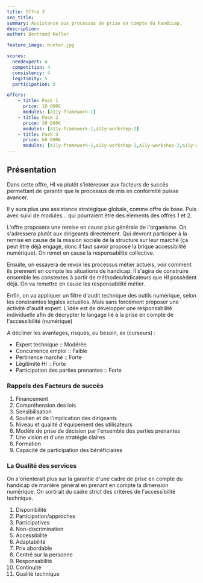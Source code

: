 ```yaml
---
title: Offre 3
seo_title: 
summary: Assistance aux processus de prise en compte du handicap.
description: 
author: Bertrand Keller

feature_image: hunter.jpg

scores:
  needexpert: 4
  competition: 4
  consistency: 4
  legitimity: 5
  participation: 5

offers: 
    - title: Pack 1
      price: 10 000€
      modules: [a11y-framework-1]
    - title: Pack 2
      price: 30 000€
      modules: [a11y-framework-1,a11y-workshop-2]
    - title: Pack 3
      price: 60 000€
      modules: [a11y-framework-1,a11y-workshop-1,a11y-workshop-2,a11y-workshop-3]
---
```


## Présentation

Dans cette offre, HI va plutôt s'intéresser aux facteurs de succès permettant de garantir que le processus de mis en conformité puisse avancer.

Il y aura plus une assistance stratégique globale, comme offre de base. Puis avec suivi de modules... qui pourraient être des élements des offres 1 et 2.

L'offre proposera une remise en cause plus générale de l'organisme. On s'adressera plutôt aux dirigeants directement. Qui devront participer à la remise en cause de la mission sociale de la structure sur leur marché (ça peut être déjà engagé, donc il faut savoir proposé la brique accessibilité numérique).
On remet en cause la responsabilité collective.

Ensuite, on essayera de revoir les processus métier actuels, voir comment ils prennent en compte les situations de handicap. 
Il s'agira de construire ensemble les constextes à partir de méthodes/indicateurs que HI possèdent déjà. On va remettre en cause les responsabilité métier.

Enfin, on va appliquer un filtre d'audit technique des outils numérique, selon les constraintes légales actuelles. Mais sans forcément proposer une activité d'audit expert. L'idée est de développer une responsabilité individuelle afin de décrypter le langage lié à la prise en compte de l'accessibilité (numérique)

A décliner les avantages, risques, ou besoin, ex (curseurs) :
 - Expert technique :: Modérée
 - Concurrence emploi :: Faible
 - Pertinence marché :: Forte
 - Légitimité HI :: Forte
 - Participation des parties prenantes :: Forte

### Rappels des Facteurs de succès 

 1. Financement
 1. Compréhension des lois
 1. Sensibilisation
 1. Soutien et de l'implication des dirigeants
 1. Niveau et qualité d'équipement des utilisateurs
 1. Modèle de prise de décision par l'ensemble des parties prenantes
 1. Une vision et d'une stratégie claires
 1. Formation
 1. Capacité de participation des bénéficiaires

### La Qualité des services

On s'orienterait plus sur la garantie d'une cadre de prise en compte du handicap de manière général en prenant en compte la dimension numérique. On sortirait du cadre strict des critères de l'accessibilité technique.

 1. Disponibilité
 1. Participation/approches
 1. Participatives
 1. Non-discrimination
 1. Accessibilité
 1. Adaptabilité
 1. Prix abordable
 1. Centré sur la personne
 1. Responsabilité
 1. Continuité
 1. Qualité technique
